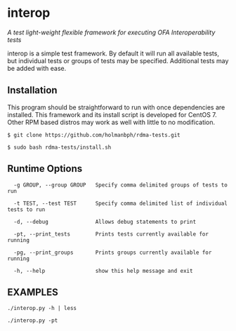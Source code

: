 interop
=======

*A test light-weight flexible framework for executing OFA Interoperability tests*

interop is a simple test framework. By default it will run all available tests, but individual tests or groups of tests may be specified.  Additional tests may be added with ease. 


Installation 
------------

This program should be straightforward to run with once dependencies are installed. This framework and its install script is developed for CentOS 7.  
Other RPM based distros may work as well with little to no modification.  

	$ git clone https://github.com/holmanbph/rdma-tests.git

	$ sudo bash rdma-tests/install.sh


Runtime Options
---------------

	  -g GROUP, --group GROUP 	Specify comma delimited groups of tests to run

	  -t TEST, --test TEST  	Specify comma delimited list of individual tests to run

	  -d, --debug           	Allows debug statements to print

	  -pt, --print_tests    	Prints tests currently available for running

	  -pg, --print_groups   	Prints groups currently available for running

	  -h, --help            	show this help message and exit


EXAMPLES
--------

	./interop.py -h | less

	./interop.py -pt


				 
